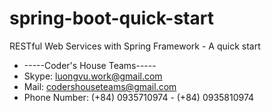 # spring-boot-quick-start
RESTful Web Services with Spring Framework - A quick start

 * -----Coder's House Teams-----
 * Skype: luongvu.work@gmail.com
 * Mail: codershouseteams@gmail.com
 * Phone Number: (+84) 0935710974 - (+84) 0935810974
 
